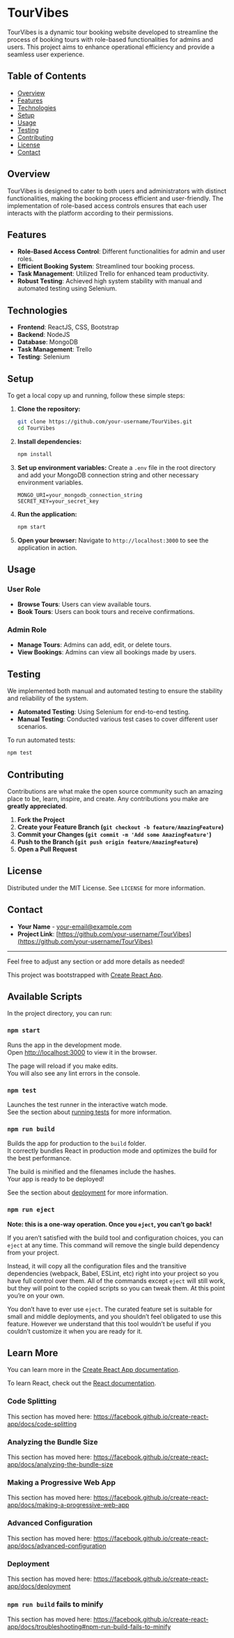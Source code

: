 # TourVibes 

TourVibes is a dynamic tour booking website developed to streamline the process of booking tours with role-based functionalities for admins and users. This project aims to enhance operational efficiency and provide a seamless user experience.

## Table of Contents

- [Overview](#overview)
- [Features](#features)
- [Technologies](#technologies)
- [Setup](#setup)
- [Usage](#usage)
- [Testing](#testing)
- [Contributing](#contributing)
- [License](#license)
- [Contact](#contact)

## Overview

TourVibes is designed to cater to both users and administrators with distinct functionalities, making the booking process efficient and user-friendly. The implementation of role-based access controls ensures that each user interacts with the platform according to their permissions.

## Features

- **Role-Based Access Control**: Different functionalities for admin and user roles.
- **Efficient Booking System**: Streamlined tour booking process.
- **Task Management**: Utilized Trello for enhanced team productivity.
- **Robust Testing**: Achieved high system stability with manual and automated testing using Selenium.

## Technologies

- **Frontend**: ReactJS, CSS, Bootstrap
- **Backend**: NodeJS
- **Database**: MongoDB
- **Task Management**: Trello
- **Testing**: Selenium

## Setup

To get a local copy up and running, follow these simple steps:

1. **Clone the repository:**
   ```bash
   git clone https://github.com/your-username/TourVibes.git
   cd TourVibes
   ```

2. **Install dependencies:**
   ```bash
   npm install
   ```

3. **Set up environment variables:**
   Create a `.env` file in the root directory and add your MongoDB connection string and other necessary environment variables.

   ```env
   MONGO_URI=your_mongodb_connection_string
   SECRET_KEY=your_secret_key
   ```

4. **Run the application:**
   ```bash
   npm start
   ```

5. **Open your browser:**
   Navigate to `http://localhost:3000` to see the application in action.

## Usage

### User Role

- **Browse Tours**: Users can view available tours.
- **Book Tours**: Users can book tours and receive confirmations.

### Admin Role

- **Manage Tours**: Admins can add, edit, or delete tours.
- **View Bookings**: Admins can view all bookings made by users.

## Testing

We implemented both manual and automated testing to ensure the stability and reliability of the system.

- **Automated Testing**: Using Selenium for end-to-end testing.
- **Manual Testing**: Conducted various test cases to cover different user scenarios.

To run automated tests:

```bash
npm test
```

## Contributing

Contributions are what make the open source community such an amazing place to be, learn, inspire, and create. Any contributions you make are **greatly appreciated**.

1. **Fork the Project**
2. **Create your Feature Branch (`git checkout -b feature/AmazingFeature`)**
3. **Commit your Changes (`git commit -m 'Add some AmazingFeature'`)**
4. **Push to the Branch (`git push origin feature/AmazingFeature`)**
5. **Open a Pull Request**

## License

Distributed under the MIT License. See `LICENSE` for more information.

## Contact

- **Your Name** - [your-email@example.com](mailto:your-email@example.com)
- **Project Link**: [https://github.com/your-username/TourVibes](https://github.com/your-username/TourVibes)

---

Feel free to adjust any section or add more details as needed!


This project was bootstrapped with [Create React App](https://github.com/facebook/create-react-app).

## Available Scripts

In the project directory, you can run:

### `npm start`

Runs the app in the development mode.<br />
Open [http://localhost:3000](http://localhost:3000) to view it in the browser.

The page will reload if you make edits.<br />
You will also see any lint errors in the console.

### `npm test`

Launches the test runner in the interactive watch mode.<br />
See the section about [running tests](https://facebook.github.io/create-react-app/docs/running-tests) for more information.

### `npm run build`

Builds the app for production to the `build` folder.<br />
It correctly bundles React in production mode and optimizes the build for the best performance.

The build is minified and the filenames include the hashes.<br />
Your app is ready to be deployed!

See the section about [deployment](https://facebook.github.io/create-react-app/docs/deployment) for more information.

### `npm run eject`

**Note: this is a one-way operation. Once you `eject`, you can’t go back!**

If you aren’t satisfied with the build tool and configuration choices, you can `eject` at any time. This command will remove the single build dependency from your project.

Instead, it will copy all the configuration files and the transitive dependencies (webpack, Babel, ESLint, etc) right into your project so you have full control over them. All of the commands except `eject` will still work, but they will point to the copied scripts so you can tweak them. At this point you’re on your own.

You don’t have to ever use `eject`. The curated feature set is suitable for small and middle deployments, and you shouldn’t feel obligated to use this feature. However we understand that this tool wouldn’t be useful if you couldn’t customize it when you are ready for it.

## Learn More

You can learn more in the [Create React App documentation](https://facebook.github.io/create-react-app/docs/getting-started).

To learn React, check out the [React documentation](https://reactjs.org/).

### Code Splitting

This section has moved here: https://facebook.github.io/create-react-app/docs/code-splitting

### Analyzing the Bundle Size

This section has moved here: https://facebook.github.io/create-react-app/docs/analyzing-the-bundle-size

### Making a Progressive Web App

This section has moved here: https://facebook.github.io/create-react-app/docs/making-a-progressive-web-app

### Advanced Configuration

This section has moved here: https://facebook.github.io/create-react-app/docs/advanced-configuration

### Deployment

This section has moved here: https://facebook.github.io/create-react-app/docs/deployment

### `npm run build` fails to minify

This section has moved here: https://facebook.github.io/create-react-app/docs/troubleshooting#npm-run-build-fails-to-minify
